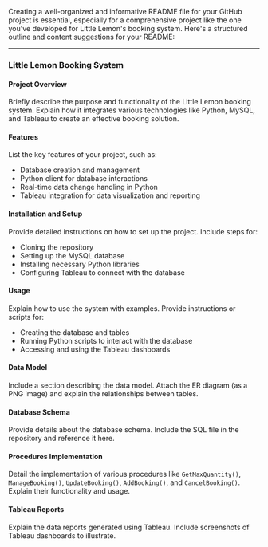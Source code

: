 Creating a well-organized and informative README file for your GitHub project is essential, especially for a comprehensive project like the one you've developed for Little Lemon's booking system. Here's a structured outline and content suggestions for your README:

---

### Little Lemon Booking System

#### Project Overview
Briefly describe the purpose and functionality of the Little Lemon booking system. Explain how it integrates various technologies like Python, MySQL, and Tableau to create an effective booking solution.

#### Features
List the key features of your project, such as:
- Database creation and management
- Python client for database interactions
- Real-time data change handling in Python
- Tableau integration for data visualization and reporting

#### Installation and Setup
Provide detailed instructions on how to set up the project. Include steps for:
- Cloning the repository
- Setting up the MySQL database
- Installing necessary Python libraries
- Configuring Tableau to connect with the database

#### Usage
Explain how to use the system with examples. Provide instructions or scripts for:
- Creating the database and tables
- Running Python scripts to interact with the database
- Accessing and using the Tableau dashboards

#### Data Model
Include a section describing the data model. Attach the ER diagram (as a PNG image) and explain the relationships between tables.

#### Database Schema
Provide details about the database schema. Include the SQL file in the repository and reference it here.

#### Procedures Implementation
Detail the implementation of various procedures like `GetMaxQuantity()`, `ManageBooking()`, `UpdateBooking()`, `AddBooking()`, and `CancelBooking()`. Explain their functionality and usage.

#### Tableau Reports
Explain the data reports generated using Tableau. Include screenshots of Tableau dashboards to illustrate.


